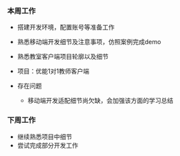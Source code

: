 ### 本周工作
* 搭建开发环境，配置账号等准备工作
* 熟悉移动端开发细节及注意事项，仿照案例完成demo
* 熟悉教室客户端项目轮廓以及细节

* 项目：优能1对1教师客户端
* 存在问题
    * 移动端开发适配细节尚欠缺，会加强该方面的学习总结

### 下周工作
* 继续熟悉项目中细节
* 尝试完成部分开发工作